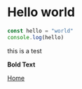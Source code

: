 # Hello world

```js
const hello = "world"
console.log(hello)
```

this is a test

<b>Bold Text</b>

<a href="./">Home</a>

